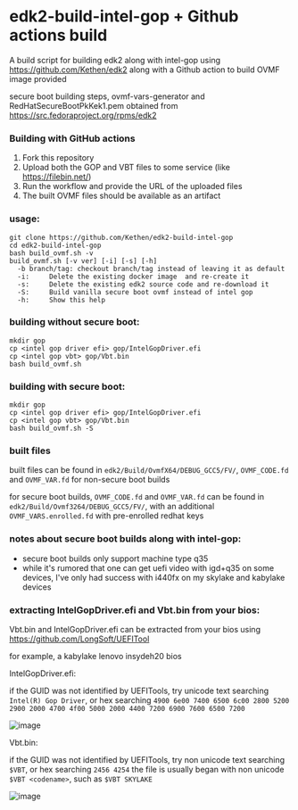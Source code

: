 # edk2-build-intel-gop + Github actions build

A build script for building edk2 along with intel-gop using https://github.com/Kethen/edk2  along  with a Github action to build OVMF image provided


secure boot building steps, ovmf-vars-generator and RedHatSecureBootPkKek1.pem obtained from https://src.fedoraproject.org/rpms/edk2


### Building with GitHub actions

 1. Fork this repository
 2. Upload both the GOP and VBT files to some service (like https://filebin.net/)
 3. Run the workflow and provide the URL of the uploaded files
 4. The built OVMF files should be available as an artifact

### usage:
```
git clone https://github.com/Kethen/edk2-build-intel-gop
cd edk2-build-intel-gop
bash build_ovmf.sh -v
build_ovmf.sh [-v ver] [-i] [-s] [-h]
  -b branch/tag: checkout branch/tag instead of leaving it as default
  -i:     Delete the existing docker image  and re-create it
  -s:     Delete the existing edk2 source code and re-download it
  -S:     Build vanilla secure boot ovmf instead of intel gop
  -h:     Show this help
```

### building without secure boot:
```
mkdir gop
cp <intel gop driver efi> gop/IntelGopDriver.efi
cp <intel gop vbt> gop/Vbt.bin
bash build_ovmf.sh
```

### building with secure boot:
```
mkdir gop
cp <intel gop driver efi> gop/IntelGopDriver.efi
cp <intel gop vbt> gop/Vbt.bin
bash build_ovmf.sh -S
```

### built files

built files can be found in `edk2/Build/OvmfX64/DEBUG_GCC5/FV/`, `OVMF_CODE.fd` and `OVMF_VAR.fd` for non-secure boot builds

for secure boot builds, `OVMF_CODE.fd` and `OVMF_VAR.fd` can be found in `edk2/Build/Ovmf3264/DEBUG_GCC5/FV/`, with an additional `OVMF_VARS.enrolled.fd` with pre-enrolled redhat keys

### notes about secure boot builds along with intel-gop:

- secure boot builds only support machine type q35
- while it's rumored that one can get uefi video with igd+q35 on some devices, I've only had success with i440fx on my skylake and kabylake devices

### extracting IntelGopDriver.efi and Vbt.bin from your bios:

Vbt.bin and IntelGopDriver.efi can be extracted from your bios using https://github.com/LongSoft/UEFITool

for example, a kabylake lenovo insydeh20 bios 

IntelGopDriver.efi:

if the GUID was not identified by UEFITools, try unicode text searching `Intel(R) Gop Driver`, or hex searching `4900 6e00 7400 6500 6c00 2800 5200 2900 2000 4700 4f00 5000 2000 4400 7200 6900 7600 6500 7200`

![image](https://user-images.githubusercontent.com/22017945/127104602-477dec76-0081-4b30-82b8-3d7e48196a48.png)

Vbt.bin:

if the GUID was not identified by UEFITools, try non unicode text searching `$VBT`, or hex searching `2456 4254`
the file is usually began with non unicode `$VBT <codename>`, such as `$VBT SKYLAKE` 

![image](https://user-images.githubusercontent.com/22017945/127104651-6466ab8d-adc6-4856-b1a7-90cb4cf96273.png)

